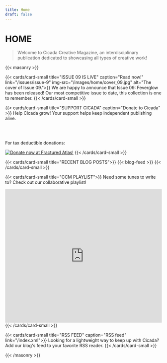 ```yaml
---
title: Home
draft: false
---
```


# HOME
> Welcome to Cicada Creative Magazine, an interdisciplinary publication dedicated to showcasing all types of creative work!

{{< masonry >}}

{{< cards/card-small title="ISSUE 09 IS LIVE" caption="Read now!" link="/issues/issue-9" img-src="/images/home/cover_09.jpg" alt="The cover of Issue 09.">}}
We are happy to announce that Issue 09: Feverglow has been released! Our most competitive issue to date, this collection is one to remember. 
{{< /cards/card-small >}}

{{< cards/card-small title="SUPPORT CICADA" caption="Donate to Cicada" >}}
Help Cicada grow! Your support helps keep independent publishing alive.
<script type='text/javascript' src='https://storage.ko-fi.com/cdn/widget/Widget_2.js'></script><script type='text/javascript'>kofiwidget2.init('Support Us on Ko-fi', '#72a4f2', 'X8X81BERCG');kofiwidget2.draw();</script> <br><br>

For tax deductible donations:

<a href="https://fundraising.fracturedatlas.org/cicada-creative-magazine"><img alt="Donate now at Fractured Atlas!" src="https://fundraising.fracturedatlas.org/images/fundraiser-share-buttons/share-button--light--white.png" /></a>
{{< /cards/card-small >}}

{{< cards/card-small title="RECENT BLOG POSTS">}}
{{< blog-feed >}}
{{< /cards/card-small >}}

{{< cards/card-small title="CCM PLAYLIST">}}
Need some tunes to write to? Check out our collaborative playlist!
<iframe style="border-radius:0px" src="https://open.spotify.com/embed/playlist/4a8Nhz7K81x9oUc3uOQgIN?si=83e4066d77054590" width="100%" height="430" frameBorder="0" allowfullscreen="" allow="autoplay; clipboard-write; encrypted-media; fullscreen; picture-in-picture" loading="lazy"></iframe>
{{< /cards/card-small >}}

{{< cards/card-small title="RSS FEED" caption="RSS feed" link="/index.xml">}}
Looking for a lightweight way to keep up with Cicada? Add our blog's feed to your favorite RSS reader. <i class="fa-solid fa-square-rss"></i>
{{< /cards/card-small >}}

{{< /masonry >}}